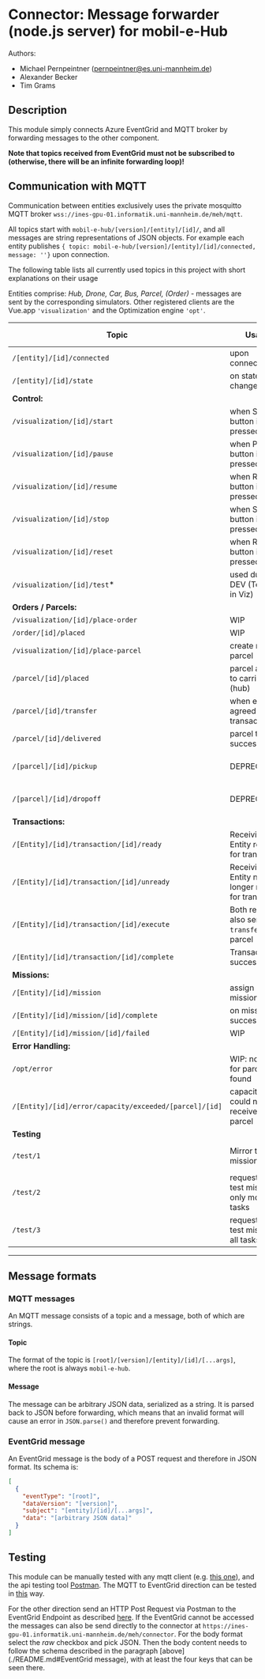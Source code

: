 # Connector: Message forwarder (node.js server) for mobil-e-Hub
Authors:
- Michael Pernpeintner (pernpeintner@es.uni-mannheim.de)
- Alexander Becker
- Tim Grams

## Description
This module simply connects Azure EventGrid and MQTT broker by forwarding messages to the other component. 

**Note that topics received from EventGrid must not be subscribed to (otherwise, there will be an infinite forwarding loop)!**

## Communication with MQTT
Communication between entities exclusively uses the private mosquitto MQTT broker `wss://ines-gpu-01.informatik.uni-mannheim.de/meh/mqtt`.

All topics start with `mobil-e-hub/[version]/[entity]/[id]/`, and all messages are string representations of JSON objects.
For example each entity publishes `{ topic: mobil-e-hub/[version]/[entity]/[id]/connected, message: ''}` upon connection.

The following table lists all currently used topics in this project with short explanations on their usage

Entities comprise: *Hub, Drone, Car, Bus, Parcel, (Order)* - messages are sent by the corresponding simulators.
Other registered clients are the Vue.app `'visualization'` and the Optimization engine `'opt'`.


| Topic | Usage | Sender | Receiver | Payload (json) | Notes |
|---	|---	|--- |--- |--- |--- |
| `/[entity]/[id]/connected` | upon connection | Entity | all | | <!-- TODO double check: really used? or only state send? -->
| `/[entity]/[id]/state` | on state change | Entity | all | Entity Object |
| **Control:** | | | | |
| `/visualization/[id]/start` | when Start button is pressed in Viz | viz | all | - |
| `/visualization/[id]/pause` | when Pause button is pressed in Viz	| viz | all | - | 
| `/visualization/[id]/resume`  	| when Resume button is pressed in Viz 	| viz | all | - | 
| `/visualization/[id]/stop`	| when Stop button is pressed in Viz 	| viz | all | - |
| `/visualization/[id]/reset`	| when Reset button is pressed in Viz 	| viz | all | - |
| `/visualization/[id]/test`*	| used during DEV (Test Btn in Viz) | viz | all | - |
| **Orders / Parcels:**| | | | |
| `/visualization/[id]/place-order`  | WIP	| viz | ParcelSimulator | - | 
| `/order/[id]/placed`  | WIP	| ParcelSimulator | Entity, opt | - |
| `/visualization/[id]/place-parcel` | create new parcel  | viz | ParcelSimulator | Parcel Object | 
| `/parcel/[id]/placed` | parcel added to carrier (hub)  | ParcelSimulator | Entity, opt | Parcel Object |
| `/parcel/[id]/transfer` | when entities agreed on transaction | Entity | Parcel | Entity (Receiver) | success triggers `from/parcel/[id]/delivered` | 
| `/parcel/[id]/delivered` | parcel transfer success | Parcel | (Entity), opt | Parcel Object |  | <!-- TODO currently: only used by opt_engine--> 
| `/[parcel]/[id]/pickup` | DEPRECATED?	| Entity | Parcel | Entity Object (Carrier) |
| `/[parcel]/[id]/dropoff` | DEPRECATED? | Entity | Parcel | Entity Object (Carrier)  |
| **Transactions:** | | | | |
| `/[Entity]/[id]/transaction/[id]/ready`  	| Receiving Entity ready for transaction	| Entity (Receiver) | Entity (Giver)| - |
| `/[Entity]/[id]/transaction/[id]/unready`  	| Receiving Entity no longer ready for transaction | Entity (Receiver) | Entity (Giver), (Opt) | - |
| `/[Entity]/[id]/transaction/[id]/execute`  | Both ready, also sends `transfer` to parcel | Entity (Giver) | Entity (Receiver) | - | only send if `.../ready` was received |
| `/[Entity]/[id]/transaction/[id]/complete` | Transaction success | Entity (Receiver) | Entity (Giver) | - | |
| **Missions:** | | | | |
| `/[Entity]/[id]/mission` | assign new mission | opt | Entity | Mission Object | |
| `/[Entity]/[id]/mission/[id]/complete` | on mission success | Entity | all, opt | - | |
| `/[Entity]/[id]/mission/[id]/failed`	| WIP | Entity | all, opt| -  |  *not implemented yet* |
| **Error Handling:** | | | | |
| `/opt/error` | WIP: no route for parcel found | opt | viz | Parcel Object | |
| `/[Entity]/[id]/error/capacity/exceeded/[parcel]/[id]` | capacity full, could not receive new parcel | Entity | viz, opt | Entity Object | |
| **Testing** | | | | |
| `/test/1` | Mirror test mission | Entity | opt | JSON Mission | mirrors the mission in payload under the topic `drone/d01/mission` |
| `/test/2` | request fix test mission - only move tasks | Entity | opt | - | mission send under topic under the topic `drone/d01/mission`|
| `/test/3` | request fix test mission - all tasks | Entity | opt | - | mission send under topic under the topic `drone/d01/mission`|
---


## Message formats
### MQTT messages
An MQTT message consists of a topic and a message, both of which are strings.
#### Topic
The format of the topic is `[root]/[version]/[entity]/[id]/[...args]`, where the root is always `mobil-e-hub`.

#### Message
The message can be arbitrary JSON data, serialized as a string. It is parsed back to JSON before forwarding, which means that an invalid format will cause an error in `JSON.parse()` and therefore prevent forwarding.


### EventGrid message
An EventGrid message is the body of a POST request and therefore in JSON format. Its schema is:

```json
[
  {
    "eventType": "[root]",
    "dataVersion": "[version]",
    "subject": "[entity]/[id]/[...args]",
    "data": "[arbitrary JSON data]"
  }
]
```

## Testing

This module can be manually tested with any mqtt client (e.g. [this one](http://www.hivemq.com/demos/websocket-client/)), and the api testing tool [Postman](https://www.postman.com).
The MQTT to EventGrid direction can be tested in [this](../README.md#Testing) way. 

For the other direction send an HTTP Post Request via Postman to the EventGrid Endpoint as described [here](https://social.technet.microsoft.com/wiki/contents/articles/53692.azure-eventgrid-submitting-from-postman-to-custom-topic.aspx). 
If the EventGrid cannot be accessed the messages can also be send directly to the connector at ``https://ines-gpu-01.informatik.uni-mannheim.de/meh/connector``. 
For the body format select the *raw* checkbox and pick JSON.
Then the body content needs to follow the schema described in the paragraph [above](./README.md#EventGrid message), with at least the four keys that can be seen there.
